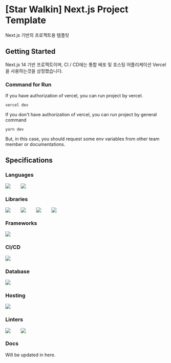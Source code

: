 # [Star Walkin] Next.js Project Template

Next.js 기반의 프로젝트용 템플릿

## Getting Started

Next.js 14 기반 프로젝트이며, CI / CD에는 통합 배포 및 호스팅 어플리케이션 Vercel을 사용하는것을 상정했습니다.

### Command for Run

If you have authorization of vercel, you can run project by vercel.

```
vercel dev
```

If you don't have authorization of vercel, you can run project by general command

```
yarn dev
```

But, in this case, you should request some env variables from other team member or documentations.

## Specifications

### Languages

<div style="display: flex; gap: 2rem;">
  <img src="https://img.shields.io/badge/JavaScript-323330?style=for-the-badge&logo=javascript&logoColor=F7DF1E" />
  <img src="https://img.shields.io/badge/TypeScript-007ACC?style=for-the-badge&logo=typescript&logoColor=white" />
</div>

### Libraries

<div style="display: flex; gap: 2rem;">
  <img src="https://img.shields.io/badge/React-20232A?style=for-the-badge&logo=react&logoColor=61DAFB" />
  <img src="https://img.shields.io/badge/Material%20UI-007FFF?style=for-the-badge&logo=mui&logoColor=white" />
  <img src="https://img.shields.io/badge/axios-671ddf?style=for-the-badge&&logo=axios&logoColor=white" />
  <img src="https://img.shields.io/badge/Z-zustand-FFFFFF.svg?style=for-the-badge" />
</div>

### Frameworks

<div style="display: flex; gap: 2rem;">
  <img src="https://img.shields.io/badge/next%20js-000000?style=for-the-badge&logo=nextdotjs&logoColor=white" />
</div>

### CI/CD

<div style="display: flex; gap: 2rem;">
  <img src="https://img.shields.io/badge/Vercel-000000?style=for-the-badge&logo=vercel&logoColor=white" />
</div>

### Database

<div style="display: flex; gap: 2rem;">
  <img src="https://img.shields.io/badge/MongoDB-%234ea94b.svg?style=for-the-badge&logo=mongodb&logoColor=white" />
</div>

### Hosting

<div style="display: flex; gap: 2rem;">
  <img src="https://img.shields.io/badge/Amazon_AWS-FF9900?style=for-the-badge&logo=amazonaws&logoColor=white" />
</div>

### Linters

<div style="display: flex; gap: 2rem;">
  <img src="https://img.shields.io/badge/eslint-3A33D1?style=for-the-badge&logo=eslint&logoColor=white" />
  <img src="https://img.shields.io/badge/prettier-1A2C34?style=for-the-badge&logo=prettier&logoColor=F7BA3E" />
</div>

### Docs

<div style="display: flex; gap: 1rem;">
Will be updated in here.
</div>
